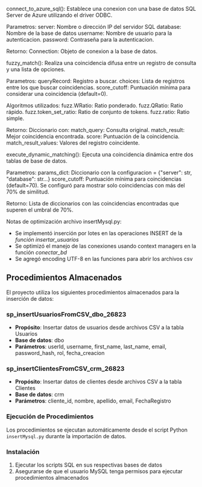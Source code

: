 connect_to_azure_sql(): Establece una conexion con una base de datos SQL Server de Azure utilizando el driver ODBC.

Parametros:
    server: Nombre o dirección IP del servidor SQL
    database: Nombre de la base de datos
    username: Nombre de usuario para la autenticacion.
    password: Contraseña para la autenticacion.

Retorno:
    Connection: Objeto de conexion a la base de datos.


fuzzy_match(): Realiza una coincidencia difusa entre un registro de consulta y una lista de opciones.

Parametros: 
    queryRecord: Registro a buscar.
    choices: Lista de registros entre los que buscar coincidencias.
    score_cutoff: Puntuación mínima para considerar una coincidencia (default=0).

Algoritmos utilizados:
    fuzz.WRatio: Ratio ponderado.
    fuzz.QRatio: Ratio rápido.
    fuzz.token_set_ratio: Ratio de conjunto de tokens.
    fuzz.ratio: Ratio simple.

Retorno:
    Diccionario con:
        match_query: Consulta original.
        match_result: Mejor coincidencia encontrada.
        score: Puntuación de la coincidencia.
        match_result_values: Valores del registro coincidente.


execute_dynamic_matching(): Ejecuta una coincidencia dinámica entre dos tablas de base de datos.

Parametros:
    params_dict: Diccionario con la configuracion =
        {"server": str,
        "database": str...}
    score_cutoff: Puntuación mínima para coincidencias (default=70).
        Se configuró para mostrar solo coincidencias con más del 70% de similitud.

Retorno:
    Lista de diccionarios con las coincidencias encontradas que superen el umbral de 70%.

Notas de optimización archivo insertMysql.py:
- Se implementó inserción por lotes en las operaciones INSERT de la *función insertar_usuarios*
- Se optimizó el manejo de las conexiones usando context managers en la función *conectar_bd*
- Se agregó encoding UTF-8 en las funciones para abrir los archivos csv

## Procedimientos Almacenados

El proyecto utiliza los siguientes procedimientos almacenados para la inserción de datos:

### sp_insertUsuariosFromCSV_dbo_26823
- **Propósito**: Insertar datos de usuarios desde archivos CSV a la tabla Usuarios
- **Base de datos**: dbo
- **Parámetros**: userId, username, first_name, last_name, email, password_hash, rol, fecha_creacion

### sp_insertClientesFromCSV_crm_26823
- **Propósito**: Insertar datos de clientes desde archivos CSV a la tabla Clientes
- **Base de datos**: crm
- **Parámetros**: cliente_id, nombre, apellido, email, FechaRegistro

### Ejecución de Procedimientos
Los procedimientos se ejecutan automáticamente desde el script Python `insertMysql.py` durante la importación de datos.

### Instalación
1. Ejecutar los scripts SQL en sus respectivas bases de datos
2. Asegurarse de que el usuario MySQL tenga permisos para ejecutar procedimientos almacenados